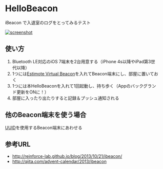 # HelloBeacon

iBeacon で入退室のログをとってみるテスト

[![screenshot](https://pbs.twimg.com/media/BdiOn0DCAAALDFw.png:small)](https://twitter.com/ooba/status/421243379926573056)

## 使い方

1. Bluetooth LE対応のiOS 7端末を2台用意する（iPhone 4s以降やiPad第3世代以降）
2. 1つには[Estimote Virtual Beacon](https://itunes.apple.com/jp/app/estimote-virtual-beacon/id686915066?mt=8)を入れてBeacon端末にし、部屋に置いておく
3. 1つには本HelloBeaconを入れて1回起動し、持ち歩く（Appのバックグランド更新をONに！）
4. 部屋に入ったり出たりすると記録＆プッシュ通知される

## 他のBeacon端末を使う場合

[UUID](https://github.com/bricklife/HelloBeacon/blob/master/HelloBeacon/MasterViewController.m#L48)を使用するBeacon端末にあわせる

## 参考URL

- http://reinforce-lab.github.io/blog/2013/10/21/ibeacon/
- http://qiita.com/advent-calendar/2013/ibeacon

